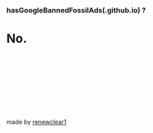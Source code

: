 <html>
<head>
<!-- Primary Meta Tags -->
<title>Has Google banned Fossil Fuel Advertisements?</title>
<meta name="title" content="Has Google banned Fossil Fuel Advertisements?">
<meta name="description" content="Has Google banned Fossil Fuel Advertisements? - Click to see the answer.">

<!-- Open Graph / Facebook -->
<meta property="og:type" content="website">
<meta property="og:url" content="https://metatags.io/">
<meta property="og:title" content="Has Google banned Fossil  Ads?">
<meta property="og:description" content="Has Google banned Fossil Fuel Advertisements? - Click to see the answer.">
<!-- <meta property="og:image" content="https://metatags.io/assets/meta-tags-16a33a6a8531e519cc0936fbba0ad904e52d35f34a46c97a2c9f6f7dd7d336f2.png">-->

<!-- Twitter -->
<meta property="twitter:card" content="summary_large_
">
<meta property="twitter:url" content="https://metatags.io/">
<meta property="twitter:title" content="Has Google banned Fossil  Ads?">
<meta property="twitter:description" content="Has Google banned Fossil Fuel Advertisements? - Click to see the answer.">
<!-- <meta property="twitter:image" content="https://metatags.io/assets/meta-tags-16a33a6a8531e519cc0936fbba0ad904e52d35f34a46c97a2c9f6f7dd7d336f2.png"> -->
</head>

<h3> hasGoogleBannedFossilAds<tiny>(.github.io)</tiny> ?</h3>


<h1><b>No.</b></h1>

<br>
<br>
<br>
<br>
<br>
<br>
<br>
<br>

made by <a href="https://twitter.com/renewclear1">renewclear1</a>
